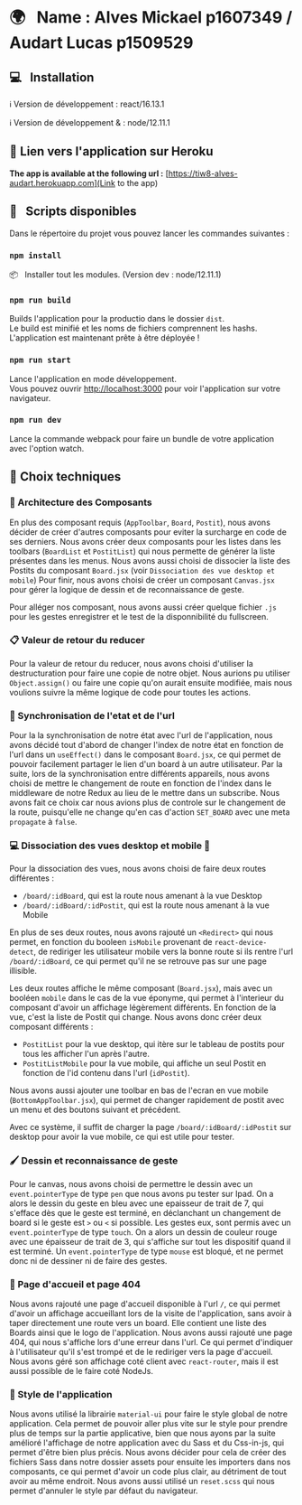 # :earth_africa: &nbsp; Name : Alves Mickael p1607349 / Audart Lucas p1509529



## :computer: &nbsp; Installation

:information_source:   Version de développement : react/16.13.1

:information_source:   Version de développement & : node/12.11.1

## :link: Lien vers l'application sur Heroku 

**The app is available at the following url :** [https://tiw8-alves-audart.herokuapp.com](Link to the app)

## :page_facing_up: &nbsp; Scripts disponibles

Dans le répertoire du projet vous pouvez lancer les commandes suivantes :

### `npm install`

:package: &nbsp; Installer tout les modules.
(Version dev : node/12.11.1)

### `npm run build`

Builds l'application pour la productio dans le dossier `dist`.<br />
Le build est minifié et les noms de fichiers comprennent les hashs.<br />
L'application est maintenant prête à être déployée !

### `npm run start`
Lance l'application en mode développement.<br />
Vous pouvez ouvrir [http://localhost:3000](http://localhost:3000) pour voir l'application sur votre navigateur.

### `npm run dev`

Lance la commande webpack pour faire un bundle de votre application avec l'option watch.



## :wrench: Choix techniques



### :construction_worker: ​Architecture des Composants

En plus des composant requis (`AppToolbar`, `Board`, `Postit`), nous avons décider de créer d'autres composants pour eviter la surcharge en code de ses derniers.
Nous avons créer deux composants pour les listes dans les toolbars (`BoardList` et `PostitList`) qui nous permette de générer la liste présentes dans les menus.
Nous avons aussi choisi de dissocier la liste des Postits du composant `Board.jsx` (voir `Dissociation des vue desktop et mobile`)
Pour finir, nous avons choisi de créer un composant `Canvas.jsx` pour gérer la logique de dessin et de reconnaissance de geste.

Pour alléger nos composant, nous avons aussi créer quelque fichier `.js` pour les gestes enregistrer et le test de la disponnibilité du fullscreen.

### :clipboard: ​Valeur de retour du reducer

Pour la valeur de retour du reducer, nous avons choisi d'utiliser la destructuration pour faire une copie de notre objet. Nous aurions pu utiliser `Object.assign()` ou faire une copie qu'on aurait ensuite modifiée, mais nous voulions suivre la même logique de code pour toutes les actions.

### :link: Synchronisation de l'etat et de l'url

Pour la la synchronisation de notre état avec l'url de l'application, nous avons décidé tout d'abord de changer l'index de notre état en fonction de l'url dans un `useEffect()` dans le composant `Board.jsx`, ce qui permet de pouvoir facilement partager le lien d'un board à un autre utilisateur.
Par la suite, lors de la synchronisation entre différents appareils, nous avons choisi de mettre le changement de route en fonction de l'index dans le middleware de notre Redux au lieu de le mettre dans un subscribe. Nous avons fait ce choix car nous avions plus de controle sur le changement de la route, puisqu'elle ne change qu'en cas d'action `SET_BOARD` avec une meta `propagate` à `false`.

### :computer: Dissociation des vues desktop et mobile :iphone:

Pour la dissociation des vues, nous avons choisi de faire deux routes différentes :

- `/board/:idBoard`, qui est la route nous amenant à la vue Desktop
- `/board/:idBoard/:idPostit`, qui est la route nous amenant à la vue Mobile

En plus de ses deux routes, nous avons rajouté un `<Redirect>` qui nous permet, en fonction du booleen `isMobile` provenant de `react-device-detect`, de rediriger les utilisateur mobile vers la bonne route si ils rentre l'url `/board/:idBoard`, ce qui permet qu'il ne se retrouve pas sur une page illisible.

Les deux routes affiche le même composant (`Board.jsx`), mais avec un booléen `mobile` dans le cas de la vue éponyme, qui permet à l'interieur du composant d'avoir un affichage légèrement différents.
En fonction de la vue, c'est la liste de Postit qui change. Nous avons donc créer deux composant différents :

- `PostitList` pour la vue desktop, qui itère sur le tableau de postits pour tous les afficher l'un après l'autre.
- `PostitListMobile` pour la vue mobile, qui affiche un seul Postit en fonction de l'id contenu dans l'url (`idPostit`).

Nous avons aussi ajouter une toolbar en bas de l'ecran en vue mobile (`BottomAppToolbar.jsx`), qui permet de changer rapidement de postit avec un menu et des boutons suivant et précédent.

Avec ce système, il suffit de charger la page `/board/:idBoard/:idPostit` sur desktop pour avoir la vue mobile, ce qui est utile pour tester.

### :paintbrush: Dessin et reconnaissance de geste

Pour le canvas, nous avons choisi de permettre le dessin avec un `event.pointerType` de type `pen` que nous avons pu tester sur Ipad. On a alors le dessin du geste en bleu avec une epaisseur de trait de 7, qui s'efface dès que le geste est terminé, en déclanchant un changement de board si le geste est `>` ou `<` si possible.
Les gestes eux, sont permis avec un `event.pointerType` de type `touch`. On a alors un dessin de couleur rouge avec une épaisseur de trait de 3, qui s'affiche sur tout les dispositif quand il est terminé.
Un `event.pointerType` de type `mouse` est bloqué, et ne permet donc ni de dessiner ni de faire des gestes.

### :rotating_light: Page d'accueil et page 404

Nous avons rajouté une page d'accueil disponible à l'url `/`, ce qui permet d'avoir un affichage accueillant lors de la visite de l'application, sans avoir à taper directement une route vers un board. Elle contient une liste des Boards ainsi que le logo de l'application.
Nous avons aussi rajouté une page 404, qui nous s'affiche lors d'une erreur dans l'url. Ce qui permet d'indiquer à l'utilisateur qu'il s'est trompé et de le rediriger vers la page d'accueil. Nous avons géré son affichage coté client avec `react-router`, mais il est aussi possible de le faire coté NodeJs.

### :art: Style de l'application

Nous avons utilisé la librairie `material-ui` pour faire le style global de notre application. Cela permet de pouvoir aller plus vite sur le style pour prendre plus de temps sur la partie applicative, bien que nous ayons par la suite amélioré l'affichage de notre application avec du Sass et du Css-in-js, qui permet d'être bien plus précis.
Nous avons décider pour cela de créer des fichiers Sass dans notre dossier assets pour ensuite les importers dans nos composants, ce qui permet d'avoir un code plus clair, au détriment de tout avoir au même endroit.
Nous avons aussi utilisé un `reset.scss` qui nous permet d'annuler le style par défaut du navigateur.